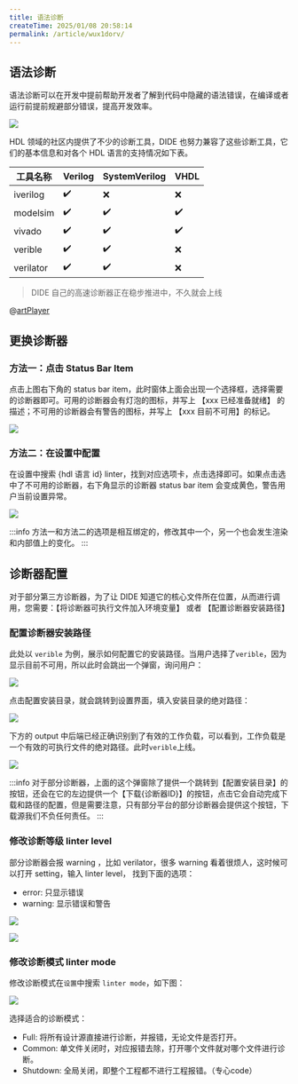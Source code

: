 ```yaml
---
title: 语法诊断
createTime: 2025/01/08 20:58:14
permalink: /article/wux1dorv/
---
```


## 语法诊断

语法诊断可以在开发中提前帮助开发者了解到代码中隐藏的语法错误，在编译或者运行前提前规避部分错误，提高开发效率。

![](./images/linter-introduction.png)

HDL 领域的社区内提供了不少的诊断工具，DIDE 也努力兼容了这些诊断工具，它们的基本信息和对各个 HDL 语言的支持情况如下表。

| 工具名称   | Verilog | SystemVerilog | VHDL |
|------------|---------|---------------|------|
| iverilog   | ✔️      | ❌            | ❌   |
| modelsim   | ✔️      | ✔️            | ✔️   |
| vivado     | ✔️      | ✔️            | ✔️   |
| verible    | ✔️      | ✔️            | ❌   |
| verilator  | ✔️      | ✔️            | ❌   |

> DIDE 自己的高速诊断器正在稳步推进中，不久就会上线

@[artPlayer](/videos/lsp/linter-introduction.mp4)

## 更换诊断器

### 方法一：点击 Status Bar Item

点击上图右下角的 status bar item，此时窗体上面会出现一个选择框，选择需要的诊断器即可。可用的诊断器会有灯泡的图标，并写上 【xxx 已经准备就绪】 的描述；不可用的诊断器会有警告的图标，并写上 【xxx 目前不可用】的标记。

![](./images/choose-linter.png)

### 方法二：在设置中配置

在设置中搜索 {hdl 语言 id} linter，找到对应选项卡，点击选择即可。如果点击选中了不可用的诊断器，右下角显示的诊断器 status bar item 会变成黄色，警告用户当前设置异常。

![](./images/setting.choose-linter.png)

:::info
方法一和方法二的选项是相互绑定的，修改其中一个，另一个也会发生渲染和内部值上的变化。
:::


## 诊断器配置

对于部分第三方诊断器，为了让 DIDE 知道它的核心文件所在位置，从而进行调用，您需要：【将诊断器可执行文件加入环境变量】 或者 【配置诊断器安装路径】


### 配置诊断器安装路径

此处以 `verible` 为例，展示如何配置它的安装路径。当用户选择了`verible`，因为显示目前不可用，所以此时会跳出一个弹窗，询问用户：

![](./images/config-linter.fail.png)

点击配置安装目录，就会跳转到设置界面，填入安装目录的绝对路径：

![](./images/config-linter.config.png)

下方的 output 中后端已经正确识别到了有效的工作负载，可以看到，工作负载是一个有效的可执行文件的绝对路径。此时`verible`上线。

![](./images/config-linter.success.png)


:::info
对于部分诊断器，上面的这个弹窗除了提供一个跳转到【配置安装目录】的按钮，还会在它的左边提供一个【下载{诊断器ID}】的按钮，点击它会自动完成下载和路径的配置，但是需要注意，只有部分平台的部分诊断器会提供这个按钮，下载源我们不负任何责任。
:::

### 修改诊断等级 linter level

部分诊断器会报 warning ，比如 verilator，很多 warning 看着很烦人，这时候可以打开 setting，输入 linter level， 找到下面的选项：

- error: 只显示错误
- warning: 显示错误和警告

<Card title="error模式：只显示错误" icon="https://picx.zhimg.com/80/v2-d6eb33d06a512edcad625af79d5da7a4_1440w.png">

![](./images/linter-level.error.png)

</Card>

<Card title="warning模式：显示错误和警告" icon="https://picx.zhimg.com/80/v2-d6eb33d06a512edcad625af79d5da7a4_1440w.png">

![](./images/linter-level.warning.png)

</Card>


### 修改诊断模式 linter mode

修改诊断模式在`设置`中搜索 `linter mode`，如下图：

![](./images/linter-mode.png)

选择适合的诊断模式：
- Full: 将所有设计源直接进行诊断，并报错，无论文件是否打开。
- Common: 单文件关闭时，对应报错去除，打开哪个文件就对哪个文件进行诊断。
- Shutdown: 全局关闭，即整个工程都不进行工程报错。（专心code）